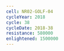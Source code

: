 ```yaml
---
cell: NR02-GOLF-04
cycleYear: 2018
cycle: 38
cycleDate: 2018-38
resistance: 580000
enlightened: 1500000
---
```


